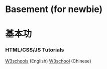 # Basement (for newbie)
# 基本功

### HTML/CSS/JS Tutorials
[W3schools](http://www.w3schools.com/) (English)
[W3school](http://www.w3school.com.cn/) (Chinese)
